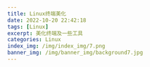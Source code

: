 ```yaml
---
title: Linux终端美化
date: 2022-10-20 22:42:18
tags: [Linux]
excerpt: 美化终端及一些工具
categories: Linux
index_img: /img/index_img/7.png
banner_img: /img/banner_img/background7.jpg
---
```

